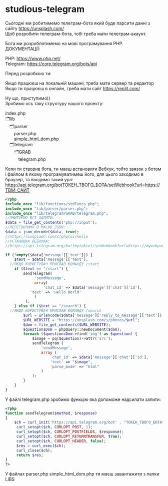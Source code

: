 # studious-telegram

Сьогодні ми робитимемо телеграм-бота який буде парсити данні з сайту https://unsplash.com/<br />
Щоб розробити телеграм-бота, тобі треба мати телеграм-акаунт.

Бота ми розроблятимемо на мові програмування PHP.<br />
ДОКУМЕНТАЦІЇ:

PHP: https://www.php.net/ <br />
Telegram: https://core.telegram.org/bots/api

Перед розробкою ти:

Якщо працюєш на локальній машині, треба мати сервер та редактор <br />
Якщо ти працюєш в онлайн, треба мати сайт https://replit.com/


Ну що, приступимо)) <br />
Зробимо ось таку структуру нашого проекту:

index.php<br />
:card_index_dividers:lib<br />
  &emsp;:card_index_dividers:parser<br />
    &emsp;&emsp;parser.php<br />
    &emsp;&emsp;simple_html_dom.php<br />
  &emsp;:card_index_dividers:telegram<br />
    &emsp;&emsp;:card_index_dividers:GRAB<br />
      &emsp;&emsp;&emsp;telegram.php<br />

Коли ти створив бота, ти маєш встановити Вебхук, тобто звязок з ботом і файлом в якому програмуватимеш його, для цього заходимо в браузер, та вводимо такий урл:<br />
https://api.telegram.org/botТОКЕН_ТВОГО_БОТА/setWebhook?url=https://ТВІЙ_САЙТ


```php
<?php
include_once "lib/functions/stdFuncs.php";
include_once "lib/parser/parser.php";
include_once "lib/telegram/GRAB/telegram.php";
//ЗЧИТУЄМО ВСІ ЗАПИТИ:
$data = file_get_contents('php://input');
//ПЕРЕТВОРИМО В МАСИВ JSON:
$data = json_decode($data, true);
//https://unsplash.com/s/photos/hello
//УСТАНОВКА ВЕБХУКА:
//https://api.telegram.org/bot(mytoken)/setWebhook?url=https://mywebpagetorespondtobot

if (!empty($data['message']['text'])) {
	$text = $data['message']['text'];
  //ЯКЩО КОРИСТУВАЧ ПРИСЛАВ КОМАНДУ /start
	if ($text == "/start") {
		sendTelegram(
			 'sendMessage',
			 array(
				 'chat_id' => $data['message']['chat']['id'],
	       'text' => 'Hello World'
			 )
		 );
	} else if ($text == "/search") {
  //ЯКЩО КОРИСТУВАЧ ПРИСЛАВ КОМАНДУ /search
		$url = urlencode($data['message']['reply_to_message']['text']);
		$URL_WEBSITE = "https://unsplash.com/s/photos/$url";
		$dom = file_get_contents($URL_WEBSITE);
		$questionsDom = phpQuery::newDocument($dom);
		foreach ($questionsDom->find('img') as $question) {
			$image = pq($question)->attr('src');
			sendTelegram (
				'sendMessage',
				array (
					'chat_id' => $data['message']['chat']['id'],
					'text' => "$image",
					'parse_mode' => "html"
				)
			);
		}
	}
}
```


У файлі telegram.php зробимо функцію яка допоможе надсилати запити:<br />
```php
<?php
function sendTelegram($method, $response)
{
	$ch = curl_init('https://api.telegram.org/bot' . "ТОКЕН_ТВОГО_БОТА" . '/' . $method);  
	 curl_setopt($ch, CURLOPT_POST, 1);  
	 curl_setopt($ch, CURLOPT_POSTFIELDS, $response);
	 curl_setopt($ch, CURLOPT_RETURNTRANSFER, true);
	 curl_setopt($ch, CURLOPT_HEADER, false);
	 $res = curl_exec($ch);
	 curl_close($ch);
	 return $res;
}
?>
```

У файлах parser.php simple_html_dom.php ти маєш завантажити з папки LIBS
